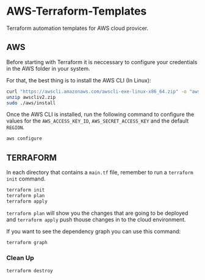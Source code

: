 # AWS-Terraform-Templates
Terraform automation templates for AWS cloud provicer.

## AWS

Before starting with Terraform it is neccessary to configure your credentials in the AWS folder in your system.

For that, the best thing is to install the AWS CLI (In Linux):

```bash
curl "https://awscli.amazonaws.com/awscli-exe-linux-x86_64.zip" -o "awscliv2.zip"
unzip awscliv2.zip
sudo ./aws/install
```
Once the AWS CLI is installed, run the following command to configure the values for the `AWS_ACCESS_KEY_ID`, `AWS_SECRET_ACCESS_KEY` and the default `REGION`.

```bash
aws configure
```

## TERRAFORM

In each directory that contains a `main.tf` file, remember to run a `terraform init` command.

```bash
terraform init
terraform plan
terraform apply
```
`terraform plan` will show you the changes that are going to be deployed and `terraform apply` push thouse changes in to the cloud environment.

If you want to see the dependency graph you can use this command:

```bash
terraform graph
```

### Clean Up

```bash
terraform destroy
```
